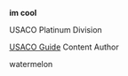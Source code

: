 **im cool**

USACO Platinum Division

[USACO Guide](https://usaco.guide/) Content Author














watermelon
